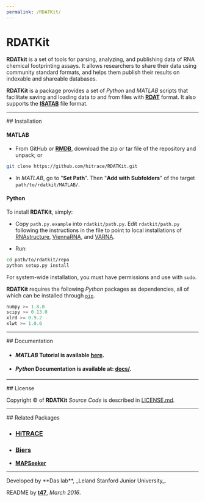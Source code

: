 ```yaml
---
permalink: /RDATKit/
---
```



# RDATKit

**RDATkit** is a set of tools for parsing, analyzing, and publishing data of RNA chemical footprinting assays. It allows researchers to share their data using community standard formats, and helps them publish their results on indexable and shareable databases.

**RDATKit** is a package provides a set of *Python* and *MATLAB* scripts that facilitate saving and loading data to and from files with [**RDAT**](https://rmdb.stanford.edu/deposit/specs/) format. It also supports the [**ISATAB**](http://ribosnitch.bio.unc.edu/snrnasm/) file format.

<hr/>
## Installation

#### MATLAB

- From GitHub or [**RMDB**](https://rmdb.stanford.edu/tools/), download the zip or tar file of the repository and unpack; or 

```bash
git clone https://github.com/hitrace/RDATKit.git
```

- In *MATLAB*, go to "**Set Path**". Then "**Add with Subfolders**" of the target `path/to/rdatkit/MATLAB/`.

#### Python

To install **RDATKit**, simply:

- Copy `path.py.example` into `rdatkit/path.py`. Edit `rdatkit/path.py` following the instructions in the file to point to local installations of [RNAstructure](http://rna.urmc.rochester.edu/RNAstructure.html), [ViennaRNA](https://www.tbi.univie.ac.at/RNA/), and [VARNA](http://varna.lri.fr/).

- Run:

```bash
cd path/to/rdatkit/repo
python setup.py install
```

For system-wide installation, you must have permissions and use with `sudo`.

**RDATKit** requires the following *Python* packages as dependencies, all of which can be installed through [`pip`](https://pip.pypa.io/).

```js
numpy >= 1.8.0
scipy >= 0.13.0
xlrd >= 0.9.2
xlwt >= 1.0.0
```

<hr/>
## Documentation

* #### *MATLAB* Tutorial is available [**here**](/HiTRACE/tutorial/step_9/).

* #### *Python* Documentation is available at: [**docs/**](docs/).

<hr/>
## License

Copyright &copy; of **RDATKit** _Source Code_ is described in [LICENSE.md](https://github.com/hitrace/RDATKit/blob/master/LICENSE.md).

<hr/>
## Related Packages

* ### [**HiTRACE**](/HiTRACE/)

* ### [**Biers**](https://daslab.github.io/Biers/)

* [**MAPSeeker**](https://daslab.github.io/MAPseeker/)

<hr/>
Developed by **Das lab**, _Leland Stanford Junior University_.

README by [**t47**](http://t47.io/), *March 2016*.
